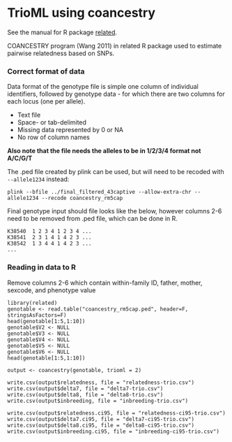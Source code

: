 # TrioML using coancestry

See the manual for R package [related](https://github.com/timothyfrasier/related/blob/master/Tutorial.pdf).

COANCESTRY program (Wang 2011) in related R package used to estimate pairwise relatedness based on SNPs.

### Correct format of data

Data format of the genotype file is simple one column of individual identifiers, followed by genotype data - for which there are two columns for each locus (one per allele).

- Text file
- Space- or tab-delimited
- Missing data represented by 0 or NA
- No row of column names

**Also note that the file needs the alleles to be in 1/2/3/4 format not A/C/G/T**

The .ped file created by plink can be used, but will need to be recoded with ```--allele1234``` instead:

```
plink --bfile ../final_filtered_43captive --allow-extra-chr --allele1234 --recode coancestry_rm5cap
```

Final genotype input should file looks like the below, however columns 2-6 need to be removed from .ped file, which can be done in R.

```
K38540  1 2 3 4 1 2 3 4 ...
K38541  2 3 1 4 1 4 2 3 ...
K38542  1 3 4 4 1 4 2 3 ...
...
```

### Reading in data to R

Remove columns 2-6 which contain within-family ID, father, mother, sexcode, and phenotype value
```
library(related)
genotable <- read.table("coancestry_rm5cap.ped", header=F, stringsAsFactors=F)
head(genotable[1:5,1:10])
genotable$V2 <- NULL
genotable$V3 <- NULL
genotable$V4 <- NULL
genotable$V5 <- NULL
genotable$V6 <- NULL
head(genotable[1:5,1:10])
```


```
output <- coancestry(genotable, trioml = 2)

write.csv(output$relatedness, file = "relatedness-trio.csv")
write.csv(output$delta7, file = "delta7-trio.csv")
write.csv(output$delta8, file = "delta8-trio.csv")
write.csv(output$inbreeding, file = "inbreeding-trio.csv")

write.csv(output$relatedness.ci95, file = "relatedness-ci95-trio.csv")
write.csv(output$delta7.ci95, file = "delta7-ci95-trio.csv")
write.csv(output$delta8.ci95, file = "delta8-ci95-trio.csv")
write.csv(output$inbreeding.ci95, file = "inbreeding-ci95-trio.csv")
```
